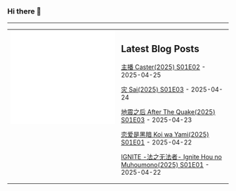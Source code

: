 ### Hi there 👋

<!--
**etng/etng** is a ✨ _special_ ✨ repository because its `README.md` (this file) appears on your GitHub profile.

Here are some ideas to get you started:

- 🔭 I’m currently working on ...
- 🌱 I’m currently learning ...
- 👯 I’m looking to collaborate on ...
- 🤔 I’m looking for help with ...
- 💬 Ask me about ...
- 📫 How to reach me: ...
- 😄 Pronouns: ...
- ⚡ Fun fact: ...
-->


---

<table>
<tr>
<td valign="top" width="50%">
<img src="metrics.svg" alt="Metric" />
</td>
<td valign="top" width="50%">

## Latest Blog Posts
<!-- blog start -->
[主播 Caster(2025) S01E02](http://www.fanxinzhui.com/rr/2618#S01E02) - 2025-04-25

[灾 Sai(2025) S01E03](http://www.fanxinzhui.com/rr/2616#S01E03) - 2025-04-24

[地震之后 After The Quake(2025) S01E03](http://www.fanxinzhui.com/rr/2617#S01E03) - 2025-04-23

[恋爱是黑暗 Koi wa Yami(2025) S01E01](http://www.fanxinzhui.com/rr/2622#S01E01) - 2025-04-22

[IGNITE -法之无法者- Ignite Hou no Muhoumono(2025) S01E01](http://www.fanxinzhui.com/rr/2621#S01E01) - 2025-04-22
<!-- blog end -->

</td></tr></table>

